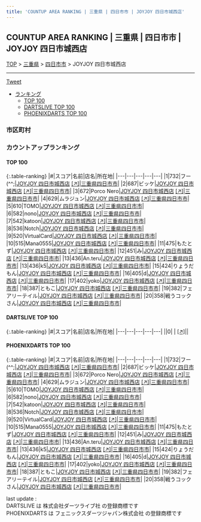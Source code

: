 ```yaml
---
title: 'COUNTUP AREA RANKING | 三重県 | 四日市市 | JOYJOY 四日市城西店'
---
```

## COUNTUP AREA RANKING | 三重県 | 四日市市 | JOYJOY 四日市城西店

[TOP](/darts/rank/) > [三重県](/darts/rank/三重県/) > [四日市市](/darts/rank/三重県/四日市市/) > JOYJOY 四日市城西店

___

<a href="https://twitter.com/share?ref_src=twsrc%5Etfw" data-text="COUNTUP AREA RANKING | 三重県四日市市JOYJOY 四日市城西店" class="twitter-share-button" data-hashtags="DARTSLIVE,PHOENIXDARTS,darts,ダーツ" data-show-count="false">Tweet</a>

* [ランキング](#カウントアップランキング)
    * [TOP 100](#top-100)
    * [DARTSLIVE TOP 100](#dartslive-top-100)
    * [PHOENIXDARTS TOP 100](#phoenixdarts-top-100)

### 市区町村

<ul>

</ul>

### カウントアップランキング

#### TOP 100



{:.table-ranking}
|#|スコア|名前|店名|所在地|
|---|---|---|---|---|
|1|732|<span class="rank-name-pd">フー(^^;</span>|<a href="/darts/rank/shops/59448.html">JOYJOY 四日市城西店</a> <a href="https://vs.phoenixdarts.com/jp/shop/shopDetailInfo/s_59448?s_seq=59448">[↗]</a>|<a href="/darts/rank/三重県/四日市市">三重県四日市市</a>|
|2|687|<span class="rank-name-pd">ビッケ</span>|<a href="/darts/rank/shops/59448.html">JOYJOY 四日市城西店</a> <a href="https://vs.phoenixdarts.com/jp/shop/shopDetailInfo/s_59448?s_seq=59448">[↗]</a>|<a href="/darts/rank/三重県/四日市市">三重県四日市市</a>|
|3|672|<span class="rank-name-pd">Porco Nero</span>|<a href="/darts/rank/shops/59448.html">JOYJOY 四日市城西店</a> <a href="https://vs.phoenixdarts.com/jp/shop/shopDetailInfo/s_59448?s_seq=59448">[↗]</a>|<a href="/darts/rank/三重県/四日市市">三重県四日市市</a>|
|4|629|<span class="rank-name-pd">ムラジュン</span>|<a href="/darts/rank/shops/59448.html">JOYJOY 四日市城西店</a> <a href="https://vs.phoenixdarts.com/jp/shop/shopDetailInfo/s_59448?s_seq=59448">[↗]</a>|<a href="/darts/rank/三重県/四日市市">三重県四日市市</a>|
|5|610|<span class="rank-name-pd">TOMO</span>|<a href="/darts/rank/shops/59448.html">JOYJOY 四日市城西店</a> <a href="https://vs.phoenixdarts.com/jp/shop/shopDetailInfo/s_59448?s_seq=59448">[↗]</a>|<a href="/darts/rank/三重県/四日市市">三重県四日市市</a>|
|6|582|<span class="rank-name-pd">nono</span>|<a href="/darts/rank/shops/59448.html">JOYJOY 四日市城西店</a> <a href="https://vs.phoenixdarts.com/jp/shop/shopDetailInfo/s_59448?s_seq=59448">[↗]</a>|<a href="/darts/rank/三重県/四日市市">三重県四日市市</a>|
|7|542|<span class="rank-name-pd">katoon</span>|<a href="/darts/rank/shops/59448.html">JOYJOY 四日市城西店</a> <a href="https://vs.phoenixdarts.com/jp/shop/shopDetailInfo/s_59448?s_seq=59448">[↗]</a>|<a href="/darts/rank/三重県/四日市市">三重県四日市市</a>|
|8|536|<span class="rank-name-pd">Notch</span>|<a href="/darts/rank/shops/59448.html">JOYJOY 四日市城西店</a> <a href="https://vs.phoenixdarts.com/jp/shop/shopDetailInfo/s_59448?s_seq=59448">[↗]</a>|<a href="/darts/rank/三重県/四日市市">三重県四日市市</a>|
|9|520|<span class="rank-name-pd">VirtualCard</span>|<a href="/darts/rank/shops/59448.html">JOYJOY 四日市城西店</a> <a href="https://vs.phoenixdarts.com/jp/shop/shopDetailInfo/s_59448?s_seq=59448">[↗]</a>|<a href="/darts/rank/三重県/四日市市">三重県四日市市</a>|
|10|515|<span class="rank-name-pd">Mana0555</span>|<a href="/darts/rank/shops/59448.html">JOYJOY 四日市城西店</a> <a href="https://vs.phoenixdarts.com/jp/shop/shopDetailInfo/s_59448?s_seq=59448">[↗]</a>|<a href="/darts/rank/三重県/四日市市">三重県四日市市</a>|
|11|475|<span class="rank-name-pd">もたとず</span>|<a href="/darts/rank/shops/59448.html">JOYJOY 四日市城西店</a> <a href="https://vs.phoenixdarts.com/jp/shop/shopDetailInfo/s_59448?s_seq=59448">[↗]</a>|<a href="/darts/rank/三重県/四日市市">三重県四日市市</a>|
|12|451|<span class="rank-name-pd">み</span>|<a href="/darts/rank/shops/59448.html">JOYJOY 四日市城西店</a> <a href="https://vs.phoenixdarts.com/jp/shop/shopDetailInfo/s_59448?s_seq=59448">[↗]</a>|<a href="/darts/rank/三重県/四日市市">三重県四日市市</a>|
|13|436|<span class="rank-name-pd">An.teru</span>|<a href="/darts/rank/shops/59448.html">JOYJOY 四日市城西店</a> <a href="https://vs.phoenixdarts.com/jp/shop/shopDetailInfo/s_59448?s_seq=59448">[↗]</a>|<a href="/darts/rank/三重県/四日市市">三重県四日市市</a>|
|13|436|<span class="rank-name-pd">k5</span>|<a href="/darts/rank/shops/59448.html">JOYJOY 四日市城西店</a> <a href="https://vs.phoenixdarts.com/jp/shop/shopDetailInfo/s_59448?s_seq=59448">[↗]</a>|<a href="/darts/rank/三重県/四日市市">三重県四日市市</a>|
|15|424|<span class="rank-name-pd">りょうだもん</span>|<a href="/darts/rank/shops/59448.html">JOYJOY 四日市城西店</a> <a href="https://vs.phoenixdarts.com/jp/shop/shopDetailInfo/s_59448?s_seq=59448">[↗]</a>|<a href="/darts/rank/三重県/四日市市">三重県四日市市</a>|
|16|405|<span class="rank-name-pd">d</span>|<a href="/darts/rank/shops/59448.html">JOYJOY 四日市城西店</a> <a href="https://vs.phoenixdarts.com/jp/shop/shopDetailInfo/s_59448?s_seq=59448">[↗]</a>|<a href="/darts/rank/三重県/四日市市">三重県四日市市</a>|
|17|402|<span class="rank-name-pd">yoko</span>|<a href="/darts/rank/shops/59448.html">JOYJOY 四日市城西店</a> <a href="https://vs.phoenixdarts.com/jp/shop/shopDetailInfo/s_59448?s_seq=59448">[↗]</a>|<a href="/darts/rank/三重県/四日市市">三重県四日市市</a>|
|18|387|<span class="rank-name-pd">ともこ</span>|<a href="/darts/rank/shops/59448.html">JOYJOY 四日市城西店</a> <a href="https://vs.phoenixdarts.com/jp/shop/shopDetailInfo/s_59448?s_seq=59448">[↗]</a>|<a href="/darts/rank/三重県/四日市市">三重県四日市市</a>|
|19|382|<span class="rank-name-pd">フェアリーテイル</span>|<a href="/darts/rank/shops/59448.html">JOYJOY 四日市城西店</a> <a href="https://vs.phoenixdarts.com/jp/shop/shopDetailInfo/s_59448?s_seq=59448">[↗]</a>|<a href="/darts/rank/三重県/四日市市">三重県四日市市</a>|
|20|358|<span class="rank-name-pd">戦うコックさん</span>|<a href="/darts/rank/shops/59448.html">JOYJOY 四日市城西店</a> <a href="https://vs.phoenixdarts.com/jp/shop/shopDetailInfo/s_59448?s_seq=59448">[↗]</a>|<a href="/darts/rank/三重県/四日市市">三重県四日市市</a>|


#### DARTSLIVE TOP 100



{:.table-ranking}
|#|スコア|名前|店名|所在地|
|---|---|---|---|---|
||0|<span class="rank-name-dl"> </span>|<a href="/darts/rank/shops/.html"></a> <a href="">[↗]</a>|<a href="/darts/rank//"></a>|


#### PHOENIXDARTS TOP 100



{:.table-ranking}
|#|スコア|名前|店名|所在地|
|---|---|---|---|---|
|1|732|<span class="rank-name-pd">フー(^^;</span>|<a href="/darts/rank/shops/59448.html">JOYJOY 四日市城西店</a> <a href="https://vs.phoenixdarts.com/jp/shop/shopDetailInfo/s_59448?s_seq=59448">[↗]</a>|<a href="/darts/rank/三重県/四日市市">三重県四日市市</a>|
|2|687|<span class="rank-name-pd">ビッケ</span>|<a href="/darts/rank/shops/59448.html">JOYJOY 四日市城西店</a> <a href="https://vs.phoenixdarts.com/jp/shop/shopDetailInfo/s_59448?s_seq=59448">[↗]</a>|<a href="/darts/rank/三重県/四日市市">三重県四日市市</a>|
|3|672|<span class="rank-name-pd">Porco Nero</span>|<a href="/darts/rank/shops/59448.html">JOYJOY 四日市城西店</a> <a href="https://vs.phoenixdarts.com/jp/shop/shopDetailInfo/s_59448?s_seq=59448">[↗]</a>|<a href="/darts/rank/三重県/四日市市">三重県四日市市</a>|
|4|629|<span class="rank-name-pd">ムラジュン</span>|<a href="/darts/rank/shops/59448.html">JOYJOY 四日市城西店</a> <a href="https://vs.phoenixdarts.com/jp/shop/shopDetailInfo/s_59448?s_seq=59448">[↗]</a>|<a href="/darts/rank/三重県/四日市市">三重県四日市市</a>|
|5|610|<span class="rank-name-pd">TOMO</span>|<a href="/darts/rank/shops/59448.html">JOYJOY 四日市城西店</a> <a href="https://vs.phoenixdarts.com/jp/shop/shopDetailInfo/s_59448?s_seq=59448">[↗]</a>|<a href="/darts/rank/三重県/四日市市">三重県四日市市</a>|
|6|582|<span class="rank-name-pd">nono</span>|<a href="/darts/rank/shops/59448.html">JOYJOY 四日市城西店</a> <a href="https://vs.phoenixdarts.com/jp/shop/shopDetailInfo/s_59448?s_seq=59448">[↗]</a>|<a href="/darts/rank/三重県/四日市市">三重県四日市市</a>|
|7|542|<span class="rank-name-pd">katoon</span>|<a href="/darts/rank/shops/59448.html">JOYJOY 四日市城西店</a> <a href="https://vs.phoenixdarts.com/jp/shop/shopDetailInfo/s_59448?s_seq=59448">[↗]</a>|<a href="/darts/rank/三重県/四日市市">三重県四日市市</a>|
|8|536|<span class="rank-name-pd">Notch</span>|<a href="/darts/rank/shops/59448.html">JOYJOY 四日市城西店</a> <a href="https://vs.phoenixdarts.com/jp/shop/shopDetailInfo/s_59448?s_seq=59448">[↗]</a>|<a href="/darts/rank/三重県/四日市市">三重県四日市市</a>|
|9|520|<span class="rank-name-pd">VirtualCard</span>|<a href="/darts/rank/shops/59448.html">JOYJOY 四日市城西店</a> <a href="https://vs.phoenixdarts.com/jp/shop/shopDetailInfo/s_59448?s_seq=59448">[↗]</a>|<a href="/darts/rank/三重県/四日市市">三重県四日市市</a>|
|10|515|<span class="rank-name-pd">Mana0555</span>|<a href="/darts/rank/shops/59448.html">JOYJOY 四日市城西店</a> <a href="https://vs.phoenixdarts.com/jp/shop/shopDetailInfo/s_59448?s_seq=59448">[↗]</a>|<a href="/darts/rank/三重県/四日市市">三重県四日市市</a>|
|11|475|<span class="rank-name-pd">もたとず</span>|<a href="/darts/rank/shops/59448.html">JOYJOY 四日市城西店</a> <a href="https://vs.phoenixdarts.com/jp/shop/shopDetailInfo/s_59448?s_seq=59448">[↗]</a>|<a href="/darts/rank/三重県/四日市市">三重県四日市市</a>|
|12|451|<span class="rank-name-pd">み</span>|<a href="/darts/rank/shops/59448.html">JOYJOY 四日市城西店</a> <a href="https://vs.phoenixdarts.com/jp/shop/shopDetailInfo/s_59448?s_seq=59448">[↗]</a>|<a href="/darts/rank/三重県/四日市市">三重県四日市市</a>|
|13|436|<span class="rank-name-pd">An.teru</span>|<a href="/darts/rank/shops/59448.html">JOYJOY 四日市城西店</a> <a href="https://vs.phoenixdarts.com/jp/shop/shopDetailInfo/s_59448?s_seq=59448">[↗]</a>|<a href="/darts/rank/三重県/四日市市">三重県四日市市</a>|
|13|436|<span class="rank-name-pd">k5</span>|<a href="/darts/rank/shops/59448.html">JOYJOY 四日市城西店</a> <a href="https://vs.phoenixdarts.com/jp/shop/shopDetailInfo/s_59448?s_seq=59448">[↗]</a>|<a href="/darts/rank/三重県/四日市市">三重県四日市市</a>|
|15|424|<span class="rank-name-pd">りょうだもん</span>|<a href="/darts/rank/shops/59448.html">JOYJOY 四日市城西店</a> <a href="https://vs.phoenixdarts.com/jp/shop/shopDetailInfo/s_59448?s_seq=59448">[↗]</a>|<a href="/darts/rank/三重県/四日市市">三重県四日市市</a>|
|16|405|<span class="rank-name-pd">d</span>|<a href="/darts/rank/shops/59448.html">JOYJOY 四日市城西店</a> <a href="https://vs.phoenixdarts.com/jp/shop/shopDetailInfo/s_59448?s_seq=59448">[↗]</a>|<a href="/darts/rank/三重県/四日市市">三重県四日市市</a>|
|17|402|<span class="rank-name-pd">yoko</span>|<a href="/darts/rank/shops/59448.html">JOYJOY 四日市城西店</a> <a href="https://vs.phoenixdarts.com/jp/shop/shopDetailInfo/s_59448?s_seq=59448">[↗]</a>|<a href="/darts/rank/三重県/四日市市">三重県四日市市</a>|
|18|387|<span class="rank-name-pd">ともこ</span>|<a href="/darts/rank/shops/59448.html">JOYJOY 四日市城西店</a> <a href="https://vs.phoenixdarts.com/jp/shop/shopDetailInfo/s_59448?s_seq=59448">[↗]</a>|<a href="/darts/rank/三重県/四日市市">三重県四日市市</a>|
|19|382|<span class="rank-name-pd">フェアリーテイル</span>|<a href="/darts/rank/shops/59448.html">JOYJOY 四日市城西店</a> <a href="https://vs.phoenixdarts.com/jp/shop/shopDetailInfo/s_59448?s_seq=59448">[↗]</a>|<a href="/darts/rank/三重県/四日市市">三重県四日市市</a>|
|20|358|<span class="rank-name-pd">戦うコックさん</span>|<a href="/darts/rank/shops/59448.html">JOYJOY 四日市城西店</a> <a href="https://vs.phoenixdarts.com/jp/shop/shopDetailInfo/s_59448?s_seq=59448">[↗]</a>|<a href="/darts/rank/三重県/四日市市">三重県四日市市</a>|


<div class="footer border-top border-gray-light mt-5 pt-3 text-right text-gray">
    last update : <span style="font-weight: italic" id="foot_last_modified"></span><br />
    DARTSLIVE は 株式会社ダーツライブ社 の登録商標です<br />
    PHOENIXDARTS は フェニックスダーツジャパン株式会社 の登録商標です<br />
</div>

<script src="https://cdnjs.cloudflare.com/ajax/libs/jquery.tablesorter/2.31.3/js/jquery.tablesorter.min.js" integrity="sha512-qzgd5cYSZcosqpzpn7zF2ZId8f/8CHmFKZ8j7mU4OUXTNRd5g+ZHBPsgKEwoqxCtdQvExE5LprwwPAgoicguNg==" crossorigin="anonymous" referrerpolicy="no-referrer"></script>
<link rel="stylesheet" href="https://cdnjs.cloudflare.com/ajax/libs/jquery.tablesorter/2.31.3/css/theme.default.min.css" integrity="sha512-wghhOJkjQX0Lh3NSWvNKeZ0ZpNn+SPVXX1Qyc9OCaogADktxrBiBdKGDoqVUOyhStvMBmJQ8ZdMHiR3wuEq8+w==" crossorigin="anonymous" referrerpolicy="no-referrer" />
<script>
$(function() {
    $(".table-ranking").tablesorter({sortList:[[0, 0]]});
    $("#foot_last_modified").text(formatDate(new Date(document.lastModified), 'yyyy-MM-dd HH:mm:ss'));
});
</script>

<script async src="https://platform.twitter.com/widgets.js" charset="utf-8"></script>